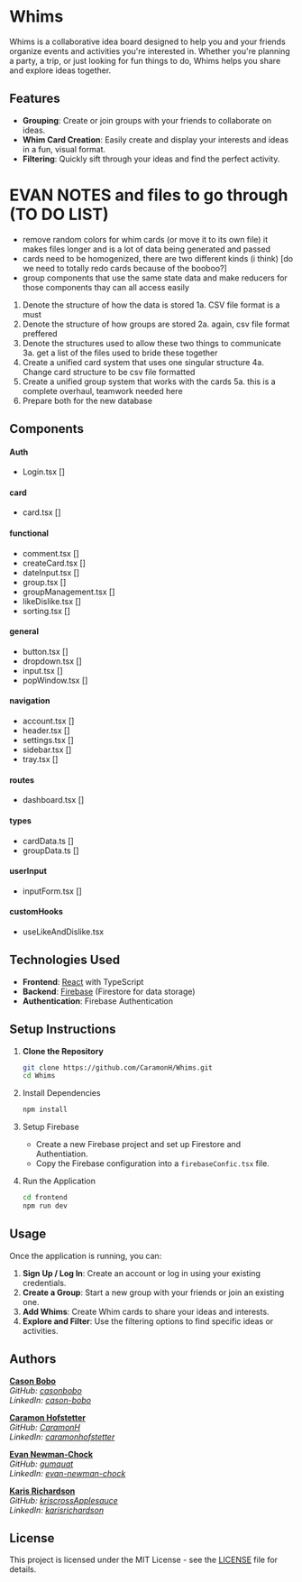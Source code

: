 # Whims

Whims is a collaborative idea board designed to help you and your friends organize events and activities you're interested in. Whether you're planning a party, a trip, or just looking for fun things to do, Whims helps you share and explore ideas together.

## Features

- **Grouping**: Create or join groups with your friends to collaborate on ideas.
- **Whim Card Creation**: Easily create and display your interests and ideas in a fun, visual format.
- **Filtering**: Quickly sift through your ideas and find the perfect activity.

# EVAN NOTES and files to go through (TO DO LIST)

- remove random colors for whim cards (or move it to its own file) it makes files longer and is a lot of data being generated and passed
- cards need to be homogenized, there are two different kinds (i think) [do we need to totally redo cards because of the booboo?]
- group components that use the same state data and make reducers for those components thay can all access easily

1. Denote the structure of how the data is stored
   1a. CSV file format is a must
2. Denote the structure of how groups are stored
   2a. again, csv file format preffered
3. Denote the structures used to allow these two things to communicate
   3a. get a list of the files used to bride these together
4. Create a unified card system that uses one singular structure
   4a. Change card structure to be csv file formatted
5. Create a unified group system that works with the cards
   5a. this is a complete overhaul, teamwork needed here
6. Prepare both for the new database

## Components

#### Auth

- Login.tsx []

#### card

- card.tsx []

#### functional

- comment.tsx []
- createCard.tsx []
- dateInput.tsx []
- group.tsx []
- groupManagement.tsx []
- likeDislike.tsx []
- sorting.tsx []

#### general

- button.tsx []
- dropdown.tsx []
- input.tsx []
- popWindow.tsx []

#### navigation

- account.tsx []
- header.tsx []
- settings.tsx []
- sidebar.tsx []
- tray.tsx []

#### routes

- dashboard.tsx []

#### types

- cardData.ts []
- groupData.ts []

#### userInput

- inputForm.tsx []

#### customHooks

- useLikeAndDislike.tsx

## Technologies Used

- **Frontend**: [React](https://reactjs.org/) with TypeScript
- **Backend**: [Firebase](https://firebase.google.com/) (Firestore for data storage)
- **Authentication**: Firebase Authentication

## Setup Instructions

1. **Clone the Repository**

   ```bash
   git clone https://github.com/CaramonH/Whims.git
   cd Whims
   ```

2. Install Dependencies

   ```bash
   npm install
   ```

3. Setup Firebase

   - Create a new Firebase project and set up Firestore and Authentiation.
   - Copy the Firebase configuration into a `firebaseConfic.tsx` file.

4. Run the Application

   ```bash
   cd frontend
   npm run dev
   ```

## Usage

Once the application is running, you can:

1. **Sign Up / Log In**: Create an account or log in using your existing credentials.
2. **Create a Group**: Start a new group with your friends or join an existing one.
3. **Add Whims**: Create Whim cards to share your ideas and interests.
4. **Explore and Filter**: Use the filtering options to find specific ideas or activities.

## Authors

**[Cason Bobo](https://github.com/casonbobo)**  
_GitHub: [casonbobo](https://github.com/casonbobo)_  
_LinkedIn: [cason-bobo](https://www.linkedin.com/in/cason-bobo)_

**[Caramon Hofstetter](https://github.com/CaramonH)**  
_GitHub: [CaramonH](https://github.com/CaramonH)_  
_LinkedIn: [caramonhofstetter](https://www.linkedin.com/in/caramonhofstetter)_

**[Evan Newman-Chock](https://github.com/gumquat)**  
_GitHub: [gumquat](https://github.com/gumquat)_  
_LinkedIn: [evan-newman-chock](https://www.linkedin.com/in/evan-newman-chock)_

**[Karis Richardson](https://github.com/krisCrossApplesauce)**  
_GitHub: [kriscrossApplesauce](https://github.com/krisCrossApplesauce)_  
_LinkedIn: [karisrichardson](https://www.linkedin.com/in/karisrichardson)_

## License

This project is licensed under the MIT License - see the [LICENSE](LICENSE) file for details.
